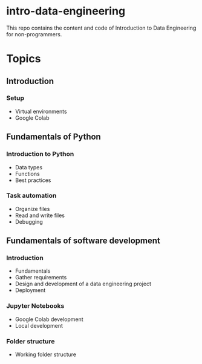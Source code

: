 # intro-data-engineering
This repo contains the content and code of Introduction to Data Engineering for non-programmers.


# Topics
## Introduction 
### Setup
* Virtual environments
* Google Colab

### 

## Fundamentals of Python

### Introduction to Python
* Data types
* Functions
* Best practices

### Task automation
* Organize files
* Read and write files
* Debugging

## Fundamentals of software development

### Introduction
* Fundamentals
* Gather requirements
* Design and development of a data engineering project
* Deployment

### Jupyter Notebooks
* Google Colab development
* Local development

### Folder structure
* Working folder structure
